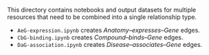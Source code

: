 This directory contains notebooks and output datasets for multiple resources that need to be combined into a single relationship type.

+ `AeG-expression.ipynb` creates _Anatomy–expresses–Gene_ edges.
+ `CbG-binding.ipynb` creates _Compound–binds–Gene_ edges.
+ `DaG-association.ipynb` creates _Disease–associates–Gene_ edges.
